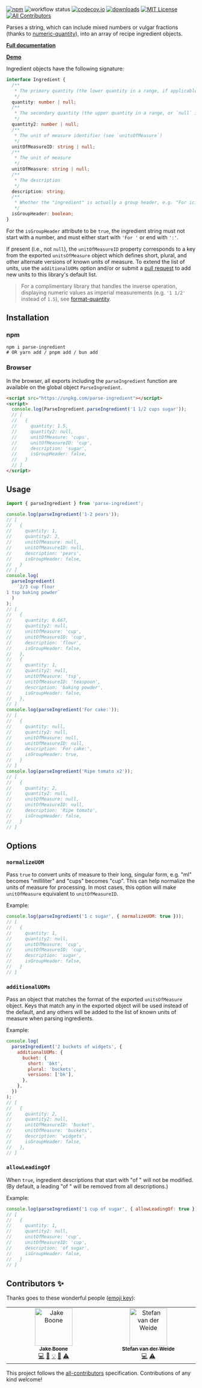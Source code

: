 [![npm][badge-npm]](https://www.npmjs.com/package/parse-ingredient)
![workflow status](https://github.com/jakeboone02/parse-ingredient/actions/workflows/main.yml/badge.svg)
[![codecov.io](https://codecov.io/github/jakeboone02/parse-ingredient/coverage.svg?branch=main)](https://codecov.io/github/jakeboone02/parse-ingredient?branch=main)
[![downloads](https://img.shields.io/npm/dm/parse-ingredient.svg)](http://npm-stat.com/charts.html?package=parse-ingredient&from=2015-08-01)
[![MIT License](https://img.shields.io/npm/l/parse-ingredient.svg)](http://opensource.org/licenses/MIT)
[![All Contributors][badge-all-contributors]](#contributors-)

Parses a string, which can include mixed numbers or vulgar fractions (thanks to [numeric-quantity](https://www.npmjs.com/package/numeric-quantity)), into an array of recipe ingredient objects.

**[Full documentation](https://jakeboone02.github.io/parse-ingredient/)**

**[Demo](https://jakeboone02.github.io/parse-ingredient-demo/)**

Ingredient objects have the following signature:

```ts
interface Ingredient {
  /**
   * The primary quantity (the lower quantity in a range, if applicable)
   */
  quantity: number | null;
  /**
   * The secondary quantity (the upper quantity in a range, or `null` if not applicable)
   */
  quantity2: number | null;
  /**
   * The unit of measure identifier (see `unitsOfMeasure`)
   */
  unitOfMeasureID: string | null;
  /**
   * The unit of measure
   */
  unitOfMeasure: string | null;
  /**
   * The description
   */
  description: string;
  /**
   * Whether the "ingredient" is actually a group header, e.g. "For icing:"
   */
  isGroupHeader: boolean;
}
```

For the `isGroupHeader` attribute to be `true`, the ingredient string must not start with a number, and must either start with `'For '` or end with `':'`.

If present (i.e., not `null`), the `unitOfMeasureID` property corresponds to a key from the exported `unitsOfMeasure` object which defines short, plural, and other alternate versions of known units of measure. To extend the list of units, use the `additionalUOMs` option and/or or submit a [pull request](https://github.com/jakeboone02/parse-ingredient/pulls) to add new units to this library's default list.

> For a complimentary library that handles the inverse operation, displaying numeric values as imperial measurements (e.g. `'1 1/2'` instead of `1.5`), see [format-quantity](https://www.npmjs.com/package/format-quantity).

## Installation

### npm

```shell
npm i parse-ingredient
# OR yarn add / pnpm add / bun add
```

### Browser

In the browser, all exports including the `parseIngredient` function are available on the global object `ParseIngredient`.

```html
<script src="https://unpkg.com/parse-ingredient"></script>
<script>
  console.log(ParseIngredient.parseIngredient('1 1/2 cups sugar'));
  // [
  //   {
  //     quantity: 1.5,
  //     quantity2: null,
  //     unitOfMeasure: 'cups',
  //     unitOfMeasureID: 'cup',
  //     description: 'sugar',
  //     isGroupHeader: false,
  //   }
  // ]
</script>
```

## Usage

```js
import { parseIngredient } from 'parse-ingredient';

console.log(parseIngredient('1-2 pears'));
// [
//   {
//     quantity: 1,
//     quantity2: 2,
//     unitOfMeasure: null,
//     unitOfMeasureID: null,
//     description: 'pears',
//     isGroupHeader: false,
//   }
// ]
console.log(
  parseIngredient(
    `2/3 cup flour
1 tsp baking powder`
  )
);
// [
//   {
//     quantity: 0.667,
//     quantity2: null,
//     unitOfMeasure: 'cup',
//     unitOfMeasureID: 'cup',
//     description: 'flour',
//     isGroupHeader: false,
//   },
//   {
//     quantity: 1,
//     quantity2: null,
//     unitOfMeasure: 'tsp',
//     unitOfMeasureID: 'teaspoon',
//     description: 'baking powder',
//     isGroupHeader: false,
//   },
// ]
console.log(parseIngredient('For cake:'));
// [
//   {
//     quantity: null,
//     quantity2: null,
//     unitOfMeasure: null,
//     unitOfMeasureID: null,
//     description: 'For cake:',
//     isGroupHeader: true,
//   }
// ]
console.log(parseIngredient('Ripe tomato x2'));
// [
//   {
//     quantity: 2,
//     quantity2: null,
//     unitOfMeasure: null,
//     unitOfMeasureID: null,
//     description: 'Ripe tomato',
//     isGroupHeader: false,
//   }
// ]
```

## Options

### `normalizeUOM`

Pass `true` to convert units of measure to their long, singular form, e.g. "ml" becomes "milliliter" and "cups" becomes "cup". This can help normalize the units of measure for processing. In most cases, this option will make `unitOfMeasure` equivalent to `unitOfMeasureID`.

Example:

```js
console.log(parseIngredient('1 c sugar', { normalizeUOM: true }));
// [
//   {
//     quantity: 1,
//     quantity2: null,
//     unitOfMeasure: 'cup',
//     unitOfMeasureID: 'cup',
//     description: 'sugar',
//     isGroupHeader: false,
//   }
// ]
```

### `additionalUOMs`

Pass an object that matches the format of the exported `unitsOfMeasure` object. Keys that match any in the exported object will be used instead of the default, and any others will be added to the list of known units of measure when parsing ingredients.

Example:

```js
console.log(
  parseIngredient('2 buckets of widgets', {
    additionalUOMs: {
      bucket: {
        short: 'bkt',
        plural: 'buckets',
        versions: ['bk'],
      },
    },
  })
);
// [
//   {
//     quantity: 2,
//     quantity2: null,
//     unitOfMeasureID: 'bucket',
//     unitOfMeasure: 'buckets',
//     description: 'widgets',
//     isGroupHeader: false,
//   },
// ]
```

### `allowLeadingOf`

When `true`, ingredient descriptions that start with "of " will not be modified. (By default, a leading "of " will be removed from all descriptions.)

Example:

```js
console.log(parseIngredient('1 cup of sugar', { allowLeadingOf: true }));
// [
//   {
//     quantity: 1,
//     quantity2: null,
//     unitOfMeasure: 'cup',
//     unitOfMeasureID: 'cup',
//     description: 'of sugar',
//     isGroupHeader: false,
//   }
// ]
```

## Contributors ✨

Thanks goes to these wonderful people ([emoji key](https://allcontributors.org/docs/en/emoji-key)):

<!-- ALL-CONTRIBUTORS-LIST:START - Do not remove or modify this section -->
<!-- prettier-ignore-start -->
<!-- markdownlint-disable -->
<table>
  <tbody>
    <tr>
      <td align="center" valign="top" width="14.28%"><a href="https://github.com/jakeboone02"><img src="https://avatars.githubusercontent.com/u/366438?v=4?s=100" width="100px;" alt="Jake Boone"/><br /><sub><b>Jake Boone</b></sub></a><br /><a href="https://github.com/jakeboone02/parse-ingredient/commits?author=jakeboone02" title="Code">💻</a> <a href="https://github.com/jakeboone02/parse-ingredient/commits?author=jakeboone02" title="Documentation">📖</a> <a href="#example-jakeboone02" title="Examples">💡</a> <a href="#maintenance-jakeboone02" title="Maintenance">🚧</a> <a href="https://github.com/jakeboone02/parse-ingredient/commits?author=jakeboone02" title="Tests">⚠️</a></td>
      <td align="center" valign="top" width="14.28%"><a href="https://studioterabyte.nl/"><img src="https://avatars.githubusercontent.com/u/25407622?v=4?s=100" width="100px;" alt="Stefan van der Weide"/><br /><sub><b>Stefan van der Weide</b></sub></a><br /><a href="https://github.com/jakeboone02/parse-ingredient/commits?author=StefanVDWeide" title="Code">💻</a> <a href="https://github.com/jakeboone02/parse-ingredient/commits?author=StefanVDWeide" title="Tests">⚠️</a></td>
    </tr>
  </tbody>
</table>

<!-- markdownlint-restore -->
<!-- prettier-ignore-end -->

<!-- ALL-CONTRIBUTORS-LIST:END -->

This project follows the [all-contributors](https://github.com/all-contributors/all-contributors) specification. Contributions of any kind welcome!

<!-- prettier-ignore-start -->
<!-- ALL-CONTRIBUTORS-BADGE:START - Do not remove or modify this section -->
[badge-all-contributors]: https://img.shields.io/badge/all_contributors-2-orange.svg
<!-- ALL-CONTRIBUTORS-BADGE:END -->
<!-- prettier-ignore-end -->

[badge-npm]: https://img.shields.io/npm/v/parse-ingredient.svg?cacheSeconds=3600&logo=npm
